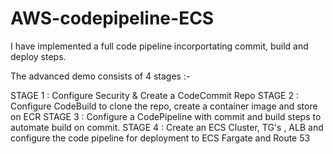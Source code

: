 ﻿# AWS-codepipeline-ECS
  
 I have implemented a full code pipeline incorportating commit, build and deploy steps.

The advanced demo consists of 4 stages :-

STAGE 1 : Configure Security & Create a CodeCommit Repo
STAGE 2 : Configure CodeBuild to clone the repo, create a container image and store on ECR
STAGE 3 : Configure a CodePipeline with commit and build steps to automate build on commit.
STAGE 4 : Create an ECS Cluster, TG's , ALB and configure the code pipeline for deployment to ECS Fargate and Route 53


